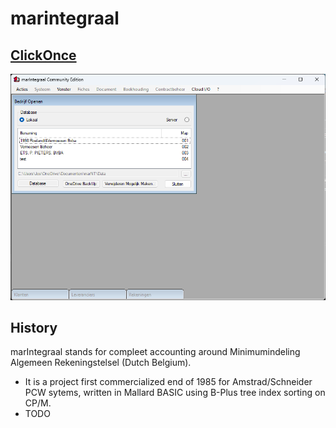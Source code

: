 # marintegraal

## [ClickOnce][ClickOnce]

![MARINTEGRAAL](img/marIntegraalVSVB.png)

## History

marIntegraal stands for compleet accounting around Minimumindeling Algemeen Rekeningstelsel (Dutch Belgium).

- It is a project first commercialized end of 1985 for Amstrad/Schneider PCW sytems, written in Mallard BASIC using B-Plus tree index sorting on CP/M.
- TODO

[ClickOnce]: https://clickonce.vsoft.be/MarIntegraal/publish.htm